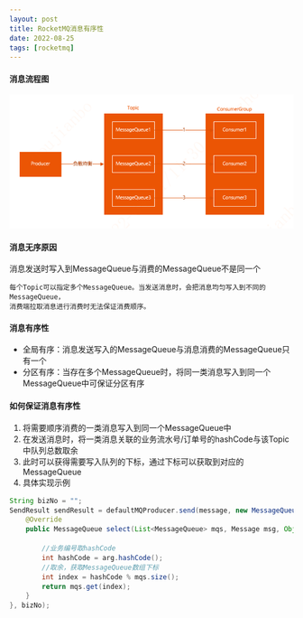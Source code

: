 ```yaml
---
layout: post
title: RocketMQ消息有序性
date: 2022-08-25
tags: [rocketmq]
---
```


#### 消息流程图
![消息流程图](/images/rocketmq-flow.png)

#### 消息无序原因
消息发送时写入到MessageQueue与消费的MessageQueue不是同一个
```$xslt
每个Topic可以指定多个MessageQueue。当发送消息时，会把消息均匀写入到不同的MessageQueue，
消费端拉取消息进行消费时无法保证消费顺序。
```
#### 消息有序性
- 全局有序：消息发送写入的MessageQueue与消息消费的MessageQueue只有一个
- 分区有序：当存在多个MessageQueue时，将同一类消息写入到同一个MessageQueue中可保证分区有序

#### 如何保证消息有序性
1. 将需要顺序消费的一类消息写入到同一个MessageQueue中
2. 在发送消息时，将一类消息关联的业务流水号/订单号的hashCode与该Topic中队列总数取余
3. 此时可以获得需要写入队列的下标，通过下标可以获取到对应的MessageQueue
4. 具体实现示例
```java
String bizNo = "";
SendResult sendResult = defaultMQProducer.send(message, new MessageQueueSelector() {
    @Override
    public MessageQueue select(List<MessageQueue> mqs, Message msg, Object arg) {
        
        //业务编号取hashCode
        int hashCode = arg.hashCode();
        //取余，获取MessageQueue数组下标
        int index = hashCode % mqs.size();
        return mqs.get(index);
    }
}, bizNo);
```



